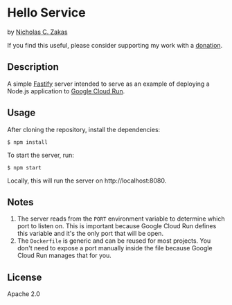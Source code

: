 # Hello Service

by [Nicholas C. Zakas](https://humanwhocodes.com)

If you find this useful, please consider supporting my work with a [donation](https://humanwhocodes.com/donate).

## Description

A simple [Fastify]() server intended to serve as an example of deploying a Node.js application to [Google Cloud Run]().

## Usage

After cloning the repository, install the dependencies:

```
$ npm install
```

To start the server, run:

```
$ npm start
```

Locally, this will run the server on http://localhost:8080.

## Notes

1. The server reads from the `PORT` environment variable to determine which port to listen on. This is important because Google Cloud Run defines this variable and it's the only port that will be open.
1. The `Dockerfile` is generic and can be reused for most projects. You don't need to expose a port manually inside the file because Google Cloud Run manages that for you.


## License

Apache 2.0
